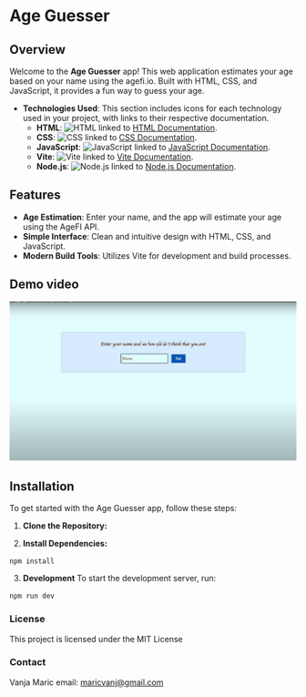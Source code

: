 # Age Guesser

## Overview

Welcome to the **Age Guesser** app! This web application estimates your age based on your name using the agefi.io. Built with HTML, CSS, and JavaScript, it provides a fun way to guess your age.

- **Technologies Used**: This section includes icons for each technology used in your project, with links to their respective documentation.
  - **HTML**: ![HTML](https://img.shields.io/badge/HTML-5-orange) linked to [HTML Documentation](https://developer.mozilla.org/en-US/docs/Web/HTML).
  - **CSS**: ![CSS](https://img.shields.io/badge/CSS-3-blue) linked to [CSS Documentation](https://developer.mozilla.org/en-US/docs/Web/CSS).
  - **JavaScript**: ![JavaScript](https://img.shields.io/badge/JavaScript-ES6-yellow) linked to [JavaScript Documentation](https://developer.mozilla.org/en-US/docs/Web/JavaScript).
  - **Vite**: ![Vite](https://img.shields.io/badge/Vite-4.4.9-blueviolet) linked to [Vite Documentation](https://vitejs.dev/).
  - **Node.js**: ![Node.js](https://img.shields.io/badge/Node.js-18-green) linked to [Node.js Documentation](https://nodejs.org/).

## Features

- **Age Estimation**: Enter your name, and the app will estimate your age using the AgeFI API.
- **Simple Interface**: Clean and intuitive design with HTML, CSS, and JavaScript.
- **Modern Build Tools**: Utilizes Vite for development and build processes.

## Demo video
[![Videotitel](./images/demoimg.png)](https://www.youtube.com/watch?v=GkJo6Ae3axM)

## Installation

To get started with the Age Guesser app, follow these steps:

1. **Clone the Repository:**

2. **Install Dependencies:**
```
npm install
```

3. **Development**
To start the development server, run:
```
npm run dev
```

### License
This project is licensed under the MIT License

### Contact
Vanja Maric
email: maricvanj@gmail.com